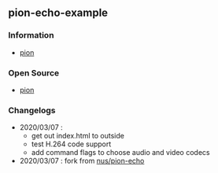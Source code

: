 ## pion-echo-example


### Information
- [pion](https://pion.ly)


### Open Source
- [pion](https://github.com/pion)


### Changelogs
- 2020/03/07 :
    - get out index.html to outside
    - test H.264 code support
    - add command flags to choose audio and video codecs
- 2020/03/07 : fork from [nus/pion-echo](https://github.com/nus/pion-echo)
